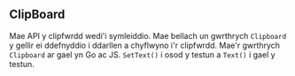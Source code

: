 ## ClipBoard

Mae API y clipfwrdd wedi'i symleiddio. Mae bellach un gwrthrych `Clipboard` y
gellir ei ddefnyddio i ddarllen a chyflwyno i'r clipfwrdd. Mae'r gwrthrych
`Clipboard` ar gael yn Go ac JS. `SetText()` i osod y testun a `Text()` i gael y
testun.
